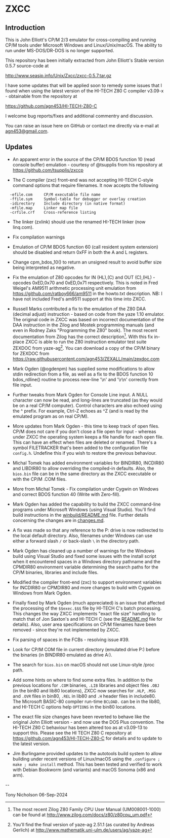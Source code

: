 # ZXCC

## Introduction

This is John Elliott's CP/M 2/3 emulator for cross-compiling and
running CP/M tools under Microsoft Windows and Linux/Unix/macOS.
The ability to run under MS-DOS/DR-DOS is no longer supported.

This repository has been initially extracted from John Elliott's
Stable version 0.5.7 source-code at

http://www.seasip.info/Unix/Zxcc/zxcc-0.5.7.tar.gz

I have some updates that will be applied soon to remedy some
issues that I found when using the latest version of the
HI-TECH Z80 C compiler v3.09-x - obtainable from the repository
at

https://github.com/agn453/HI-TECH-Z80-C

I welcome bug reports/fixes and additional commentry and discussion.

You can raise an issue here on GitHub or contact me directly via e-mail
at <agn453@gmail.com>.


## Updates

* An apparent error in the source of the CP/M BDOS function 10 (read
console buffer) emulation - courtesy of @tsupplis from his repository
at https://github.com/tsupplis/zxccp

* The C compiler (zxc) front-end was not accepting HI-TECH C-style
command options that require filenames.  It now accepts the following

```
  -efile.com     CP/M executable file name
  -ffile.sym     Symbol-table for debugger or overlay creation
  -idirectory    Include directory (in native format)
  -mfile.map     Linker map file
  -crfile.crf    Cross-reference listing
```

* The linker (zxlink) should use the renamed HI-TECH linker
(now linq.com).

* Fix compilation warnings

* Emulation of CP/M BDOS function 60 (call resident system extension)
should be disabled and return 0xFF in both the A and L registers.

* Change cpm_bdos_10() to return an unsigned result to avoid buffer
size being interpreted as negative.

* Fix the emulation of Z80 opcodes for IN (HL),(C) and OUT (C),(HL) -
opcodes 0xED,0x70 and 0xED,0x71 respectively.  This
is noted in Fred Weigel's AM9511 arithmetic processing unit
emulation from https://github.com/ratboy666/am9511 in the howto.txt
description.  NB: I have not included Fred's am9511 support at
this time into ZXCC.

* Russell Marks contributed a fix to the emulation of the Z80 DAA
(decimal adjust) instruction - based on code from the yaze 1.10
emulator.  The original code in ZXCC was based on incorrect documentation
of the DAA instruction in the Zilog and Mostek programming manuals (and
even in Rodney Zaks "Programming the Z80" book).  The most recent
documentation from Zilog has the correct description[^1].  With this
fix in-place ZXCC is able to run the Z80 instruction emulator
test suite ZEXDOC from yaze-ag[^2].  You can download a copy of the
CP/M binary for ZEXDOC from
https://raw.githubusercontent.com/agn453/ZEXALL/main/zexdoc.com

* Mark Ogden (@ogdenpm) has supplied some modifications to allow
stdin redirection from a file, as well as a fix to the BDOS function 10
bdos_rdline() routine to process new-line '\n' and '\r\n' correctly
from file input.

* Further tweaks from Mark Ogden for Console Line input. A NULL character
can now be read, and long-lines are truncated (as they would be on a real
CP/M computer).  Control characters are also echoed using the ^ prefix.
For example, Ctrl-Z echoes as ^Z (and is read by the emulated program
as on real CP/M).

* More updates from Mark Ogden - this time to keep track of open
files. CP/M does not care if you don't close a file open for input -
whereas under ZXCC the operating system keeps a file handle for
each open file.  This can have an effect when files are deleted or
renamed.  There's a symbol FILETRACKER that's been added to the
configuration file ```config.h```.  Undefine this if you wish to
restore the previous behaviour.

* Michal Tomek has added environment variables for BINDIR80,
INCDIR80 and LIBDIR80 to allow overriding the compiled-in defaults.
Also, the ```bios.bin``` file can be in the same directory as the
ZXCC executable or with the CP/M .COM files.

* More from Michal Tomek - Fix compilation under Cygwin on Windows and
correct BDOS function 40 (Write with Zero-fill).

* Mark Ogden has added the capability to build the ZXCC command-line
programs under Microsoft Windows (using Visual Studio).  You'll find
build instructions in the
[winbuild/README.md](https://raw.githubusercontent.com/agn453/ZXCC/main/winbuild/README.md)
file.  Further details concerning the changes are in
[changes.md](https://raw.githubusercontent.com/agn453/ZXCC/main/changes.md).

* A fix was made so that any reference to the P: drive is now redirected
to the local default directory.  Also, filenames under Windows can use either
a forward slash ```/``` or back-slash ```\``` in the directory path.

* Mark Ogden has cleaned up a number of warnings for the Windows build
using Visual Studio and fixed some issues with the install script when
it encountered spaces in a Windows directory pathname and the CPMDIR80
environment variable determining the search paths for the CP/M binaries,
libraries and include files.

* Modified the compiler front-end (zxc) to support environment variables
for INCDIR80 or CPMDIR80 and more changes to build with Cygwin on Windows
from Mark Ogden.

* Finally fixed by Mark Ogden (much appreciated) is an issue that affected
the processing of the ```$$exec.$$$``` file by HI-TECH C's batch processing.
This changes the way ZXCC implements "exact file size" handling to match that
of Jon Saxton's and HI-TECH C (see the
[README.md](https://raw.githubusercontent.com/agn453/HI-TECH-Z80-C/master/README.md)
file for details).  Also, user area specifications on CP/M filenames have
been removed - since they're not implemented by ZXCC.

* Fix parsing of spaces in the FCBs - resolving issue #39.

* Look for CP/M COM file in current directory (emulated drive P:) before
the binaries (in BINDIR80 emulated as drive A:).

* The search for ```bios.bin``` on macOS should not use Linux-style
/proc path.

* Add some hints on where to find some extra files.  In addition to the
previous locations for ```.COM``` binaries, ```.LIB``` libraries and
object files ```.OBJ``` (in the bin80 and lib80 locations), ZXCC now
searches for ```.HLP```, ```.MSG``` and ```.OVR``` files in bin80, ```.REL```
in lib80 and ```.H``` header files in include80.  The Microsoft BASIC-80
compiler run-time ```BCLOAD.``` can be in the lib80, and HI-TECH C options
help ```OPTIONS``` in the bin80 locations.

* The exact file size changes have been reverted to behave like the
original John Elliott version - and now use the DOS Plus convention.
The HI-TECH Z80 C behaviour has been altered too as at v3.09-13 to
support this.  Please see the HI TECH Z80 C repository at
https://github.com/agn453/HI-TECH-Z80-C for details and to update
to the latest version.

* Jim Burlingame provided updates to the autotools build system to
allow building under recent versions of Linux/macOS using
the ```.configure ; make ; make install``` method.  This has been
tested and verified to work with Debian Bookworm (and variants)
and macOS Sonoma (x86 and arm).

[^1]: The most recent Zilog Z80 Family CPU User Manual (UM008001-1000)
can be found at http://www.zilog.com/docs/z80/z80cpu_um.pdf

[^2]: You'll find the final version of yaze-ag 2.51.1 (as curated by
Andreas Gerlich) at http://www.mathematik.uni-ulm.de/users/ag/yaze-ag

--

Tony Nicholson
06-Sep-2024
